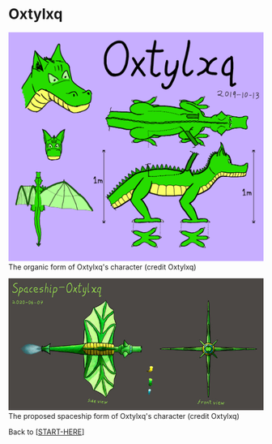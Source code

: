 # Oxtylxq

![](oxtylxq-regular-ref.png)
The organic form of Oxtylxq's character (credit Oxtylxq)

![](oxtylxq-spaceship.jpg)
The proposed spaceship form of Oxtylxq's character (credit Oxtylxq)

Back to [[START-HERE]]

[//begin]: # "Autogenerated link references for markdown compatibility"
[START-HERE]: START-HERE.md "START HERE"
[//end]: # "Autogenerated link references"